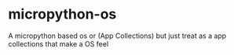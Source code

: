 # micropython-os
A micropython based os or (App Collections)
but just treat as a app collections that make a OS feel
